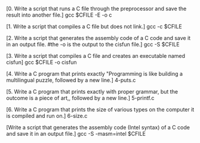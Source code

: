 [0. Write a script that runs a C file through the preprocessor and save the result into another file.]
gcc $CFILE -E -o c

[1. Write a script that compiles a C file but does not link.]
gcc -c $CFILE

[2. Write a script that generates the assembly code of a C code and save it in an output file. #the -o is the output to the cisfun file.]
gcc -S $CFILE

[3. Write a script that compiles a C file and creates an executable named cisfun]
gcc $CFILE -o cisfun

[4. Write a C program that prints exactly "Programming is like building a multilingual puzzle, followed by a new line.]
4-puts.c

[5. Write a C program that prints exactly with proper grammar, but the outcome is a piece of art,, followed by a new line.]
5-printf.c

[6. Write a C program that prints the size of various types on the computer it is compiled and run on.]
6-size.c

[Write a script that generates the assembly code (Intel syntax) of a C code and save it in an output file.]
gcc -S -masm=intel $CFILE
